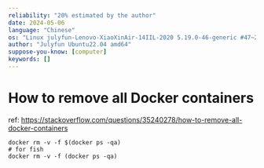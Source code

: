 ```yaml
---
reliability: "20% estimated by the author"
date: 2024-05-06
language: "Chinese"
os: "Linux julyfun-Lenovo-XiaoXinAir-14IIL-2020 5.19.0-46-generic #47~22.04.1-Ubuntu SMP PREEMPT_DYNAMIC Wed Jun 21 15:35:31 UTC 2 x86_64 x86_64 x86_64 GNU/Linux"
author: "Julyfun Ubuntu22.04 amd64"
suppose-you-know: [computer]
keywords: []
---
```


# How to remove all Docker containers

ref: https://stackoverflow.com/questions/35240278/how-to-remove-all-docker-containers

```
docker rm -v -f $(docker ps -qa)
# for fish
docker rm -v -f (docker ps -qa)
```

